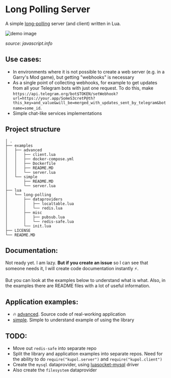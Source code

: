 # Long Polling Server

A simple [long-polling](https://javascript.info/long-polling) server (and client) written in Lua.

![demo image](https://file.def.pm/wq86G74W.svg)

_source: javascript.info_

## Use cases:

- In environments where it is not possible to create a web server (e.g. in a Garry's Mod game), but getting "webhooks" is necessary
- As a single point of collecting webhooks, for example to get updates from all your Telegram bots with just one request. To do this, make `https://api.telegram.org/bot$TOKEN/setWebhook?url=https://your.app/SomeS3cretP@th?this_key=and_value&will_be=merged_with_updates_sent_by_telegram&botname=some_id`.
- Simple chat-like services implementations

## Project structure

```
│ .
├── examples
│   ├── advanced
│   │   ├── client.lua
│   │   ├── docker-compose.yml
│   │   ├── Dockerfile
│   │   ├── README.MD
│   │   └── server.lua
│   └── simple
│       ├── README.MD
│       └── server.lua
├── lua
│   └── long-polling
│       ├── dataproviders
│       │   ├── localtable.lua
│       │   └── redis.lua
│       ├── misc
│       │   ├── pubsub.lua
│       │   └── redis-safe.lua
│       └── init.lua
├── LICENSE
└── README.MD

```

## Documentation:

Not ready yet. I am lazy. **But if you create an issue** so I can see that someone needs it, I will create code documentation instantly ⚡.

But you can look at the examples below to understand what is what. Also, in the examples there are README files with a lot of useful information.

## Application examples:

- 🔥 [advanced](/examples/advanced). Source code of real-working application
- [simple](/examples/simple). Simple to understand example of using the library

## TODO:

- Move out `redis-safe` into separate repo
- Split the library and application examples into separate repos. Need for the ability to do `require("kupol.server")` and `require("kupol.client")`
- Create the `mysql` dataprovider, using [luasocket-mysql](https://github.com/TRIGONIM/luasocket-mysql) driver
- Also create the `filesystem` dataprovider

